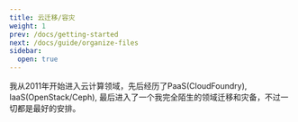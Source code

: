 ```yaml
---
title: 云迁移/容灾
weight: 1
prev: /docs/getting-started
next: /docs/guide/organize-files
sidebar:
  open: true
---
```


我从2011年开始进入云计算领域，先后经历了PaaS(CloudFoundry), IaaS(OpenStack/Ceph), 最后进入了一个我完全陌生的领域迁移和灾备，不过一切都是最好的安排。

<!--more-->